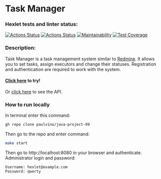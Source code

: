 # Task Manager

### Hexlet tests and linter status:
[![Actions Status](https://github.com/paulvino/java-project-99/actions/workflows/hexlet-check.yml/badge.svg)](https://github.com/paulvino/java-project-99/actions)
[![Actions Status](https://github.com/paulvino/java-project-99/actions/workflows/main.yml/badge.svg)](https://github.com/paulvino/java-project-99/actions/workflows/main.yml)
[![Maintainability](https://api.codeclimate.com/v1/badges/1081b3b5dc2b05d33479/maintainability)](https://codeclimate.com/github/paulvino/java-project-99/maintainability)
[![Test Coverage](https://api.codeclimate.com/v1/badges/1081b3b5dc2b05d33479/test_coverage)](https://codeclimate.com/github/paulvino/java-project-99/test_coverage)

### Description:
Task Manager is a task management system similar to [Redmine](http://www.redmine.org/). 
It allows you to set tasks, assign executors and change their statuses. 
Registration and authentication are required to work with the system.

#### [Click here](https://java-project-99-ncps.onrender.com/) to try!
Or [click here](https://java-project-99-ncps.onrender.com/swagger-ui/index.html) to see the API.

### How to run locally
In terminal enter this command:
```bash
gh repo clone paulvino/java-project-99
```
Then go to the repo and enter command:
```bash
make start
```
Then go to http://localhost:8080 in your browser and authenticate. Administrator login and password:
```
Username: hexlet@example.com
Password: qwerty
```